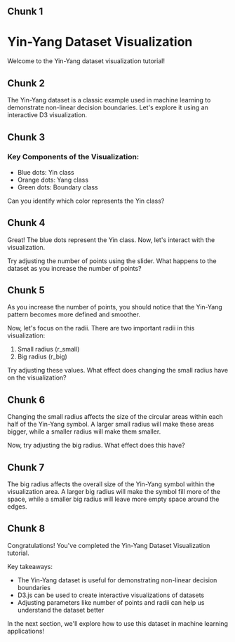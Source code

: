 ## Chunk 1

# Yin-Yang Dataset Visualization

Welcome to the Yin-Yang dataset visualization tutorial!

## Chunk 2

The Yin-Yang dataset is a classic example used in machine learning to demonstrate non-linear decision boundaries. Let's explore it using an interactive D3 visualization.


## Chunk 3

### Key Components of the Visualization:
- Blue dots: Yin class
- Orange dots: Yang class
- Green dots: Boundary class

Can you identify which color represents the Yin class?

## Chunk 4

Great! The blue dots represent the Yin class. Now, let's interact with the visualization.

Try adjusting the number of points using the slider. What happens to the dataset as you increase the number of points?

## Chunk 5

As you increase the number of points, you should notice that the Yin-Yang pattern becomes more defined and smoother.

Now, let's focus on the radii. There are two important radii in this visualization:
1. Small radius (r_small)
2. Big radius (r_big)

Try adjusting these values. What effect does changing the small radius have on the visualization?

## Chunk 6

Changing the small radius affects the size of the circular areas within each half of the Yin-Yang symbol. A larger small radius will make these areas bigger, while a smaller radius will make them smaller.

Now, try adjusting the big radius. What effect does this have?

## Chunk 7

The big radius affects the overall size of the Yin-Yang symbol within the visualization area. A larger big radius will make the symbol fill more of the space, while a smaller big radius will leave more empty space around the edges.

## Chunk 8

Congratulations! You've completed the Yin-Yang Dataset Visualization tutorial.

Key takeaways:
- The Yin-Yang dataset is useful for demonstrating non-linear decision boundaries
- D3.js can be used to create interactive visualizations of datasets
- Adjusting parameters like number of points and radii can help us understand the dataset better

In the next section, we'll explore how to use this dataset in machine learning applications!